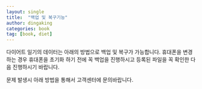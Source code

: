 ```yaml
---
layout: single
title:  "백업 및 복구기능"
author: dingaking
categories: book
tag: [book, diet]
---
```


다이어트 일기의 데이터는 아래의 방법으로 백업 및 복구가 가능합니다. 휴대폰을 변경하는 경우 휴대폰을 초기화 하기 전에 꼭 백업을 진행하시고 등록된 파일을 꼭 확인한 다음 진행하시기 바랍니다.

문제 발생시 아래 방법을 통해서 고객센터에 문의바랍니다.